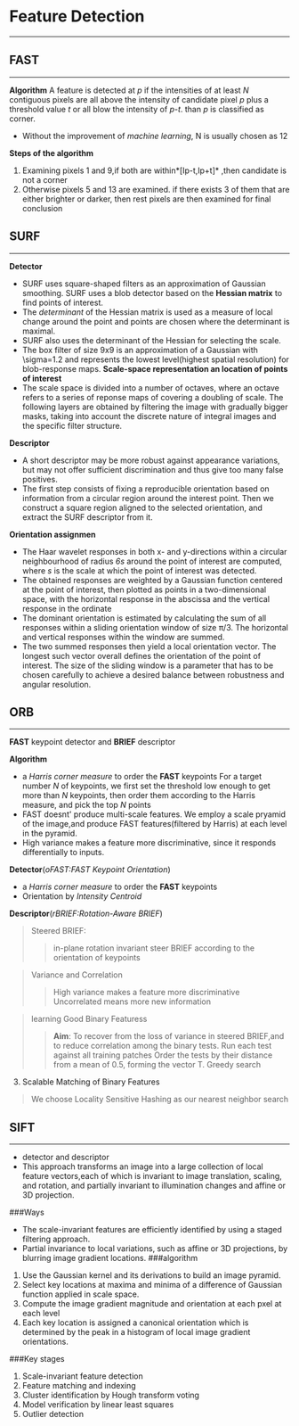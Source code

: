 # Feature Detection
-----------------------
## FAST
--------
**Algorithm**
A feature is detected at *p* if the intensities of at least *N* contiguous pixels are all above the intensity of candidate pixel *p*  plus a threshold value *t* or all blow the intensity of *p-t*. than *p* is classified as corner.

* Without the improvement of *machine learning*, N is usually chosen as 12

**Steps of the algorithm**
1. Examining pixels 1 and 9,if both are within*[Ip-t,Ip+t]* ,then candidate is not a corner
2. Otherwise pixels 5 and 13 are examined. if there exists 3 of them that are either brighter or darker, then rest pixels are then examined for final conclusion


## **SURF**
------------
**Detector**
* SURF uses square-shaped filters as an approximation of Gaussian smoothing. SURF uses a blob detector based on the **Hessian matrix** to find points of interest. 
* The _determinant_ of the Hessian matrix is used as a measure of local change around the point and points are chosen where the determinant is maximal.
* SURF also uses the determinant of the Hessian for selecting the scale.
* The box filter of size 9x9 is an approximation of a Gaussian with \sigma=1.2 and represents the lowest level(highest spatial resolution) for blob-response maps.
**Scale-space representation an location of points of interest**
* The scale space is divided into a number of octaves, where an octave refers to a series of reponse maps of covering a doubling of scale. The following layers are obtained by filtering the image with gradually bigger masks, taking into account the discrete nature of integral images and the specific filter structure.

**Descriptor**
 * A short descriptor may be more robust against appearance variations, but may not offer sufficient discrimination and thus give too many false positives.
 * The  first step consists of fixing a reproducible orientation based on information from a circular region around the interest point. Then we construct a square region aligned to the selected orientation, and extract the SURF descriptor from it.

**Orientation assignmen**
* The Haar wavelet responses in both x- and y-directions within a circular neighbourhood of radius *6s* around the point of interest are computed, where _s_ is the scale at which the point of interest was detected.
* The obtained responses are weighted by a Gaussian function centered at the point of interest, then plotted as points in a two-dimensional space, with the horizontal response in the abscissa and the vertical response in the ordinate
* The dominant orientation is estimated by calculating the sum of all responses within a sliding orientation window of size π/3. The horizontal and vertical responses within the window are summed.
* The two summed responses then yield a local orientation vector. The longest such vector overall defines the orientation of the point of interest. The size of the sliding window is a parameter that has to be chosen carefully to achieve a desired balance between robustness and angular resolution.

## **ORB**
---------
**FAST** keypoint detector and **BRIEF** descriptor

**Algorithm**
* a _Harris corner measure_ to order the **FAST** keypoints
For a target number _N_ of keypoints, we first set the threshold low enough to get more than _N_ keypoints, then order them according to the Harris measure, and pick the top _N_ points
* FAST doesnt' produce multi-scale features.
We employ a scale pryamid of the image,and produce FAST features(filtered by Harris) at each level in the pyramid.
* High variance makes a feature more discriminative, since it responds differentially to inputs.

**Detector**(_oFAST:FAST Keypoint Orientation_)
* a _Harris corner measure_ to order the **FAST** keypoints
* Orientation by _Intensity Centroid_

**Descriptor**(_rBRIEF:Rotation-Aware BRIEF_)
> Steered BRIEF: 
>>in-plane rotation invariant
>>steer BRIEF according to the orientation of keypoints

> Variance and Correlation
>>High variance makes a feature more discriminative
>>Uncorrelated means more new information

> learning Good Binary Featuress
>> **Aim**: To recover from the loss of variance in steered BRIEF,and to reduce correlation among the binary tests.
>>Run each test against all training patches
>>Order the tests by their distance from a mean of 0.5, forming the vector T.
>>Greedy search

3. Scalable Matching of Binary Features
> We choose Locality Sensitive Hashing as our nearest neighbor search

## **SIFT**
---------
* detector and descriptor
* This approach transforms an image into a large collection of local feature vectors,each of which is invariant to image translation, scaling, and rotation, and partially invariant to illumination changes and affine or 3D projection.


###Ways
* The scale-invariant features are efficiently identified by using a staged filtering approach.
* Partial invariance to local variations, such as affine or 3D projections, by blurring image gradient locations.
###algorithm
1. Use the Gaussian kernel and its derivations to build an image pyramid.
2. Select key locations at maxima and minima of a difference of Gaussian function applied in scale space.
3. Compute the image gradient magnitude and orientation at each pxel at each level
4. Each key location is assigned a canonical orientation which is determined by the peak in a histogram of local image gradient orientations.

###Key stages
1. Scale-invariant feature detection
2. Feature matching and indexing
3. Cluster identification by Hough transform voting
4. Model verification by linear least squares
5. Outlier detection

